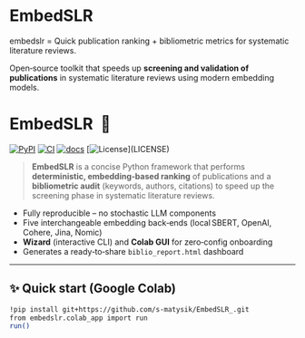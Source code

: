 # EmbedSLR
embedslr = Quick publication ranking + bibliometric metrics for systematic literature reviews.

Open‑source toolkit that speeds up **screening and validation of publications**
in systematic literature reviews using modern embedding models.

# EmbedSLR &nbsp;🚀

[![PyPI](https://img.shields.io/pypi/v/embedslr)](https://pypi.org/project/embedslr/)
[![CI](https://github.com/s‑matysik/EmbedSLR_/actions/workflows/ci.yml/badge.svg)](https://github.com/s‑matysik/EmbedSLR_/actions)
[![docs](https://img.shields.io/badge/docs-online-success)](https://embedslr.github.io/embedslr/)
[![License](https://img.shields.io/github/license/s‑matysik/EmbedSLR_)](LICENSE)

> **EmbedSLR** is a concise Python framework that performs **deterministic, embedding‑based ranking** of publications and a **bibliometric audit** (keywords, authors, citations) to speed up the screening phase in systematic literature reviews.

* Fully reproducible – no stochastic LLM components  
* Five interchangeable embedding back‑ends (local SBERT, OpenAI, Cohere, Jina, Nomic)  
* **Wizard** (interactive CLI) and **Colab GUI** for zero‑config onboarding  
* Generates a ready‑to‑share `biblio_report.html` dashboard  

---

## ✨ Quick start (Google Colab)

```bash
!pip install git+https://github.com/s-matysik/EmbedSLR_.git
from embedslr.colab_app import run
run()

